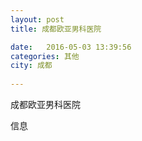 ```yaml
--- 
layout: post 
title: 成都欧亚男科医院

date:   2016-05-03 13:39:56 
categories: 其他  
city: 成都
  
--- 
```

   
成都欧亚男科医院

信息

